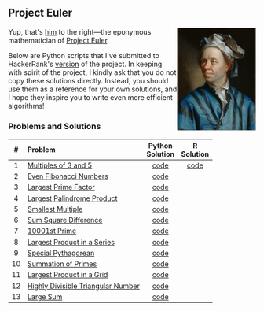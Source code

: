 ## Project Euler

<img align="right" width="160" title="Leonhard Euler" src="Leonhard_Euler.jpg">

Yup, that's [him](https://en.wikipedia.org/wiki/Leonhard_Euler) to the right&mdash;the eponymous mathematician of [Project Euler](https://projecteuler.net).

Below are Python scripts that I've submitted to HackerRank's [version](https://www.hackerrank.com/contests/projecteuler/challenges) of the project. In keeping with spirit of the project, I kindly ask that you do not copy these solutions directly. Instead, you should use them as a reference for your own solutions, and I hope they inspire you to write even more efficient algorithms!

### Problems and Solutions

| # | Problem | Python <br> Solution | R <br> Solution |
| :---: | :--- | :---:  | :---: |
|1| [Multiples of 3 and 5](https://www.hackerrank.com/contests/projecteuler/challenges/euler001) | [code](/solutions/python/001_multiples_of_3_and_5.py) | [code](/solutions/r/001_multiples_of_3_and_5.R) 
|2| [Even Fibonacci Numbers](https://www.hackerrank.com/contests/projecteuler/challenges/euler002) | [code](/solutions/python/002_even_fibonacci_numbers.py) |
|3| [Largest Prime Factor](https://www.hackerrank.com/contests/projecteuler/challenges/euler003) | [code](/solutions/python/003_largest_prime_factor.py) |
|4| [Largest Palindrome Product](https://www.hackerrank.com/contests/projecteuler/challenges/euler004) | [code](/solutions/python/004_largest_palindrome_product.py) |
|5| [Smallest Multiple](https://www.hackerrank.com/contests/projecteuler/challenges/euler005) | [code](/solutions/python/005_smallest_multiple.py) |
|6| [Sum Square Difference](https://www.hackerrank.com/contests/projecteuler/challenges/euler006) | [code](/solutions/python/006_sum_square_difference.py) |
|7| [10001st Prime](https://www.hackerrank.com/contests/projecteuler/challenges/euler007) | [code](/solutions/python/007_10001st_prime.py) |
|8| [Largest Product in a Series](https://www.hackerrank.com/contests/projecteuler/challenges/euler008) | [code](/solutions/python/008_largest_product_in_a_series.py) |
|9| [Special Pythagorean](https://www.hackerrank.com/contests/projecteuler/challenges/euler009) | [code](/solutions/python/009_special_pythagorean.py) |
|10| [Summation of Primes](https://www.hackerrank.com/contests/projecteuler/challenges/euler010) | [code](/solutions/python/010_summation_of_primes.py) |
|11| [Largest Product in a Grid](https://www.hackerrank.com/contests/projecteuler/challenges/euler011) | [code](/solutions/python/011_largest_product_in_a_grid.py) |
|12| [Highly Divisible Triangular Number](https://www.hackerrank.com/contests/projecteuler/challenges/euler012) | [code](/solutions/python/012_highly_divisible_triangular_number.py) |
|13| [Large Sum](https://www.hackerrank.com/contests/projecteuler/challenges/euler013) | [code](/solutions/python/013_large_sum.py) |